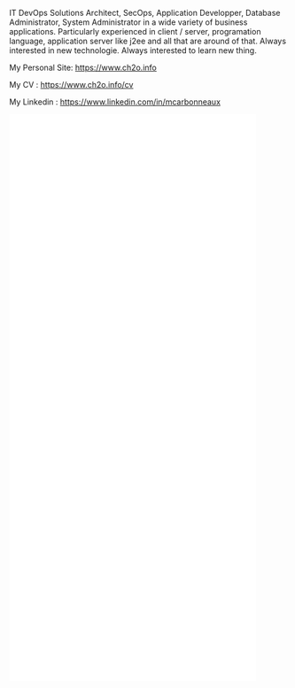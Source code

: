IT DevOps Solutions Architect, SecOps, Application Developper, Database Administrator, System Administrator in a wide variety of business applications. Particularly experienced in client / server, programation language, application server like j2ee and all that are around of that. Always interested in new technologie. Always interested to learn new thing.

My Personal Site: https://www.ch2o.info

My CV : https://www.ch2o.info/cv

My Linkedin : https://www.linkedin.com/in/mcarbonneaux

![mcarbonneaux’ Github Metrics](https://github.com/mcarbonneaux/mcarbonneaux/blob/master/github-metrics.svg)
